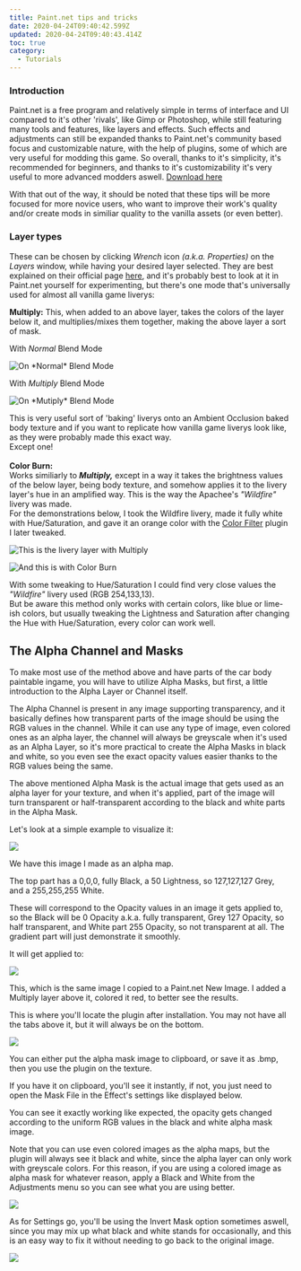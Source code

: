 ```yaml
---
title: Paint.net tips and tricks
date: 2020-04-24T09:40:42.599Z
updated: 2020-04-24T09:40:43.414Z
toc: true
category:
  - Tutorials
---
```

### **Introduction**

Paint.net is a free program and relatively simple in terms of interface and UI compared to it's other 'rivals', like Gimp or Photoshop, while still featuring many tools and features, like layers and effects. Such effects and adjustments can still be expanded thanks to Paint.net's community based focus and customizable nature, with the help of plugins, some of which are very useful for modding this game. So overall, thanks to it's simplicity, it's recommended for beginners, and thanks to it's customizability it's very useful to more advanced modders aswell.  [Download here](https://www.getpaint.net/download.html)

With that out of the way, it should be noted that these tips will be more focused for more novice users, who want to improve their work's quality and/or create mods in similiar quality to the vanilla assets (or even better).

### **Layer types**

These can be chosen by clicking *Wrench* icon *(a.k.a. Properties)* on the *Layers* window, while having your desired layer selected. They are best explained on their official page [here](https://www.getpaint.net/doc/latest/BlendModes.html), and it's probably best to look at it in Paint.net yourself for experimenting, but there's one mode that's universally used for almost all vanilla game liverys:

**Multiply:** This, when added to an above layer, takes the colors of the layer below it, and multiplies/mixes them together, making the above layer a sort of mask. 

With *Normal* Blend Mode

![](/media/multip_layer1.png "On *Normal* Blend Mode")

With *Multiply* Blend Mode

![](/media/multipl_layer2.png "On *Mutiply* Blend Mode")

This is very useful sort of 'baking' liverys onto an Ambient Occlusion baked body texture and if you want to replicate how vanilla game liverys look like, as they were probably made this exact way. \
Except one!\
\
**Color Burn:**\
Works similiarly to ***Multiply,*** except in a way it takes the brightness values of the below layer, being body texture, and somehow applies it to the livery layer's hue in an amplified way. This is the way the Apachee's *"Wildfire"* livery was made.\
For the demonstrations below, I took the Wildfire livery, made it fully white with Hue/Saturation, and gave it an orange color with the [Color Filter](https://forums.getpaint.net/topic/18811-ed-harvey-effects-v-40-2012-02-13/) plugin I later tweaked.

![This is the livery layer with Multiply](/media/wildfire-mulp.png)

![And this is with Color Burn](/media/wildfire-cb.png)

With some tweaking to Hue/Saturation I could find very close values the *"Wildfire"* livery used (RGB 254,133,13).\
But be aware this method only works with certain colors, like blue or lime-ish colors, but usually tweaking the Lightness and Saturation after changing the Hue with Hue/Saturation, every color can work well.

## **The Alpha Channel and Masks**

To make most use of the method above and have parts of the car body paintable ingame, you will have to utilize Alpha Masks, but first, a little introduction to the Alpha Layer or Channel itself. 

The Alpha Channel is present in any image supporting transparency, and it basically defines how transparent parts of the image should be using the RGB values in the channel. While it can use any type of image, even colored ones as an alpha layer, the channel will always be greyscale when it's used as an Alpha Layer, so it's more practical to create the Alpha Masks in black and white, so you even see the exact opacity values easier thanks to the RGB values being the same.

The above mentioned Alpha Mask is the actual image that gets used as an alpha layer for your texture, and when it's applied, part of the image will turn transparent or half-transparent according to the black and white parts in the Alpha Mask.

Let's look at a simple example to visualize it:

![](/media/alpha-simpl1.png)

We have this image I made as an alpha map. 

The top part has a 0,0,0, fully Black,
a 50 Lightness, so 127,127,127 Grey,  
and a 255,255,255 White. 

These will correspond to the Opacity values in an image it gets applied to, so the Black will be 0 Opacity a.k.a. fully transparent, Grey 127 Opacity, so half transparent, and White part 255 Opacity, so not transparent at all. The gradient part will just demonstrate it smoothly. 

It will get applied to:

![](/media/alpha-simplcol1.png)

This, which is the same image I copied to a Paint.net New Image. I added a Multiply layer above it, colored it red, to better see the results.

This is where you'll locate the plugin after installation. You may not have all the tabs above it, but it will always be on the bottom.

![](/media/alpha-mask-loc.png)

You can either put the alpha mask image to clipboard, or save it as .bmp, then you use the plugin on the texture.

If you have it on clipboard, you'll see it instantly, if not, you just need to open the Mask File in the Effect's settings like displayed below.


You can see it exactly working like expected, the opacity gets changed according to the uniform RGB values in the black and white alpha mask image. 

Note that you can use even colored images as the alpha maps, but the plugin will always see it black and white, since the alpha layer can only work with greyscale colors. For this reason, if you are using a colored image as alpha mask for whatever reason, apply a Black and White from the Adjustments menu so you can see what you are using better.

![](/media/a-mask-in-progr.png)

As for Settings go, you'll be using the Invert Mask option sometimes aswell, since you may mix up what black and white stands for occasionally, and this is an easy way to fix it without needing to go back to the original image.

![](/media/a-mask-invert.png)